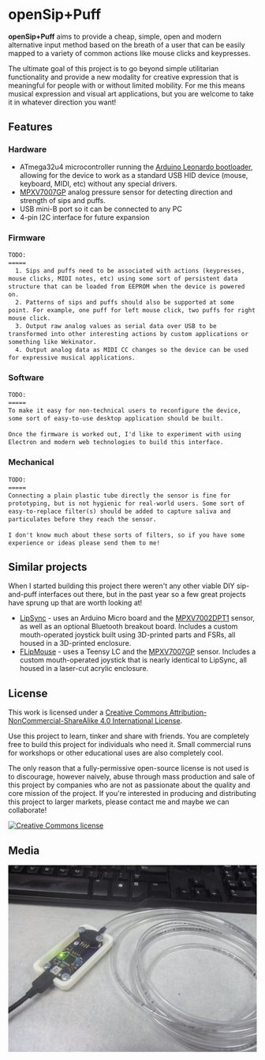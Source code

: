# openSip+Puff

__openSip+Puff__ aims to provide a cheap, simple, open and modern alternative input method based on the breath of a user that can be easily mapped to a variety of common actions like mouse clicks and keypresses.

The ultimate goal of this project is to go beyond simple utilitarian functionality and provide a new modality for creative expression that is meaningful for people with or without limited mobility. For me this means musical expression and visual art applications, but you are welcome to take it in whatever direction you want!

## Features
### Hardware
* ATmega32u4 microcontroller running the [Arduino Leonardo bootloader](https://www.arduino.cc/en/Main/ArduinoBoardLeonardo), allowing for the device to work as a standard USB HID device (mouse, keyboard, MIDI, etc) without any special drivers.
* [MPXV7007GP](https://www.digikey.com/product-detail/en/nxp-usa-inc/MPXV7007GP/MPXV7007GP-ND/1168441) analog pressure sensor for detecting direction and strength of sips and puffs.
* USB mini-B port so it can be connected to any PC
* 4-pin I2C interface for future expansion

### Firmware
```
TODO:
=====
  1. Sips and puffs need to be associated with actions (keypresses, mouse clicks, MIDI notes, etc) using some sort of persistent data structure that can be loaded from EEPROM when the device is powered on.
  2. Patterns of sips and puffs should also be supported at some point. For example, one puff for left mouse click, two puffs for right mouse click.
  3. Output raw analog values as serial data over USB to be transformed into other interesting actions by custom applications or something like Wekinator.
  4. Output analog data as MIDI CC changes so the device can be used for expressive musical applications.
```

### Software
```
TODO:
=====
To make it easy for non-technical users to reconfigure the device, some sort of easy-to-use desktop application should be built. 

Once the firmware is worked out, I'd like to experiment with using Electron and modern web technologies to build this interface. 
```

### Mechanical
```
TODO:
=====
Connecting a plain plastic tube directly the sensor is fine for prototyping, but is not hygienic for real-world users. Some sort of easy-to-replace filter(s) should be added to capture saliva and particulates before they reach the sensor. 

I don't know much about these sorts of filters, so if you have some experience or ideas please send them to me!
```

## Similar projects
When I started building this project there weren't any other viable DIY sip-and-puff interfaces out there, but in the past year so a few great projects have sprung up that are worth looking at!

* [LipSync](https://github.com/makersmakingchange/LipSync) - uses an Arduino Micro board and the [MPXV7002DPT1](https://www.digikey.com/product-detail/en/nxp-usa-inc/MPXV7002DPT1/MPXV7002DPT1CT-ND/3524215) sensor, as well as an optional Bluetooth breakout board. Includes a custom mouth-operated joystick built using 3D-printed parts and FSRs, all housed in a 3D-printed enclosure.
* [FLipMouse](https://github.com/asterics/FLipMouse) - uses a Teensy LC and the [MPXV7007GP](https://www.digikey.com/product-detail/en/nxp-usa-inc/MPXV7007GP/MPXV7007GP-ND/1168441) sensor. Includes a custom mouth-operated joystick that is nearly identical to LipSync, all housed in a laser-cut acrylic enclosure.

## License
This work is licensed under a [Creative Commons Attribution-NonCommercial-ShareAlike 4.0 International License](http://creativecommons.org/licenses/by-nc-sa/4.0/).

Use this project to learn, tinker and share with friends. You are completely free to build this project for individuals  who need it. Small commercial runs for workshops or other educational uses are also completely cool.

The only reason that a fully-permissive open-source license is not used is to discourage, however naively, abuse through mass production and sale of this project by companies who are not as passionate about the quality and core mission of the project. If you're interested in producing and distributing this project to larger markets, please contact me and maybe we can collaborate!

[![Creative Commons license](https://i.creativecommons.org/l/by-nc-sa/4.0/88x31.png)](http://creativecommons.org/licenses/by-nc-sa/4.0/)

## Media

![Assembled prototype](media/assembled-prototype.jpg)
